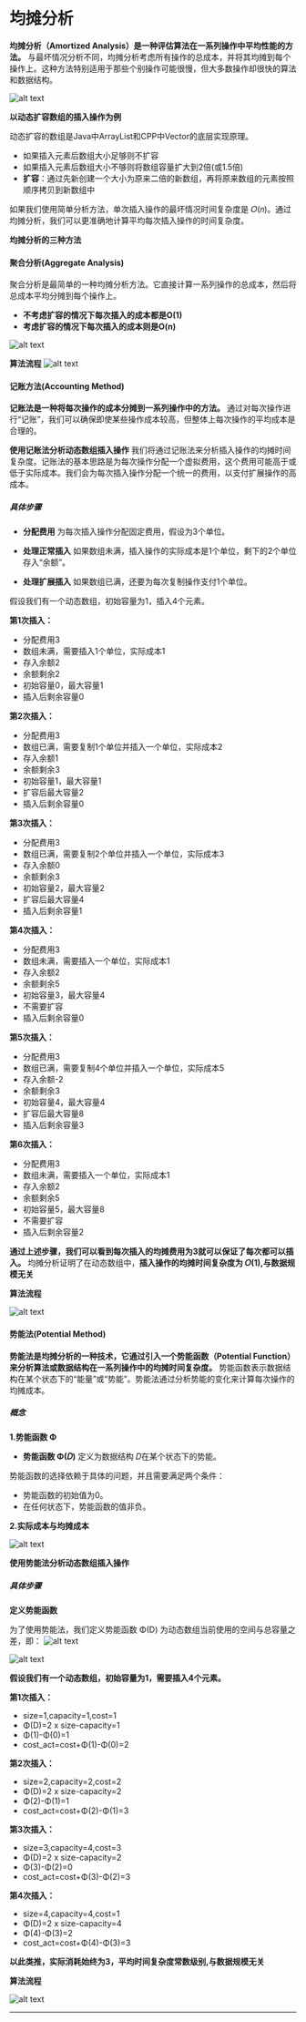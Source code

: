 # 均摊分析

**均摊分析（Amortized Analysis）是一种评估算法在一系列操作中平均性能的方法。** 与最坏情况分析不同，均摊分析考虑所有操作的总成本，并将其均摊到每个操作上。这种方法特别适用于那些个别操作可能很慢，但大多数操作却很快的算法和数据结构。

![alt text](image-4.png)

**以动态扩容数组的插入操作为例**

动态扩容的数组是Java中ArrayList和CPP中Vector的底层实现原理。

- 如果插入元素后数组大小足够则不扩容
- 如果插入元素后数组大小不够则将数组容量扩大到2倍(或1.5倍)
- **扩容**：通过先新创建一个大小为原来二倍的新数组，再将原来数组的元素按照顺序拷贝到新数组中

如果我们使用简单分析方法，单次插入操作的最坏情况时间复杂度是 𝑂(𝑛)。通过均摊分析，我们可以更准确地计算平均每次插入操作的时间复杂度。

**均摊分析的三种方法**

#### 聚合分析(Aggregate Analysis)

聚合分析是最简单的一种均摊分析方法。它直接计算一系列操作的总成本，然后将总成本平均分摊到每个操作上。

- **不考虑扩容的情况下每次插入的成本都是O(1)**
- **考虑扩容的情况下每次插入的成本则是O(n)**

![alt text](image-5.png)

**算法流程**
![alt text](image-3.png)

#### 记账方法(Accounting Method)

**记账法是一种将每次操作的成本分摊到一系列操作中的方法。** 通过对每次操作进行“记账”，我们可以确保即使某些操作成本较高，但整体上每次操作的平均成本是合理的。

**使用记账法分析动态数组插入操作**
我们将通过记账法来分析插入操作的均摊时间复杂度。记账法的基本思路是为每次操作分配一个虚拟费用，这个费用可能高于或低于实际成本。我们会为每次插入操作分配一个统一的费用，以支付扩展操作的高成本。

##### 具体步骤

- **分配费用**
    为每次插入操作分配固定费用，假设为3个单位。

- **处理正常插入**
    如果数组未满，插入操作的实际成本是1个单位，剩下的2个单位存入“余额”。
- **处理扩展插入**
    如果数组已满，还要为每次复制操作支付1个单位。

假设我们有一个动态数组，初始容量为1，插入4个元素。

**第1次插入：**

- 分配费用3
- 数组未满，需要插入1个单位，实际成本1
- 存入余额2
- 余额剩余2
- 初始容量0，最大容量1
- 插入后剩余容量0

**第2次插入：**

- 分配费用3
- 数组已满，需要复制1个单位并插入一个单位，实际成本2
- 存入余额1
- 余额剩余3
- 初始容量1，最大容量1
- 扩容后最大容量2
- 插入后剩余容量0

**第3次插入：**

- 分配费用3
- 数组已满，需要复制2个单位并插入一个单位，实际成本3
- 存入余额0
- 余额剩余3
- 初始容量2，最大容量2
- 扩容后最大容量4
- 插入后剩余容量1

**第4次插入：**

- 分配费用3
- 数组未满，需要插入一个单位，实际成本1
- 存入余额2
- 余额剩余5
- 初始容量3，最大容量4
- 不需要扩容
- 插入后剩余容量0


**第5次插入：**

- 分配费用3
- 数组已满，需要复制4个单位并插入一个单位，实际成本5
- 存入余额-2
- 余额剩余3
- 初始容量4，最大容量4
- 扩容后最大容量8
- 插入后剩余容量3

**第6次插入：**

- 分配费用3
- 数组未满，需要插入一个单位，实际成本1
- 存入余额2
- 余额剩余5
- 初始容量5，最大容量8
- 不需要扩容
- 插入后剩余容量2

**通过上述步骤，我们可以看到每次插入的均摊费用为3就可以保证了每次都可以插入。**
均摊分析证明了在动态数组中，**插入操作的均摊时间复杂度为 𝑂(1),与数据规模无关**


**算法流程**

![alt text](image-7.png)


#### 势能法(Potential Method)

**势能法是均摊分析的一种技术，它通过引入一个势能函数（Potential Function）来分析算法或数据结构在一系列操作中的均摊时间复杂度。** 势能函数表示数据结构在某个状态下的“能量”或“势能”。势能法通过分析势能的变化来计算每次操作的均摊成本。

##### 概念

**1.势能函数 Φ**

- **势能函数 Φ(𝐷)** 定义为数据结构 𝐷在某个状态下的势能。

势能函数的选择依赖于具体的问题，并且需要满足两个条件：

- 势能函数的初始值为0。
- 在任何状态下，势能函数的值非负。

**2.实际成本与均摊成本**

![alt text](image-8.png)


**使用势能法分析动态数组插入操作**

##### 具体步骤

**定义势能函数**

为了使用势能法，我们定义势能函数 Φ(D) 为动态数组当前使用的空间与总容量之差，即：
![alt text](image-9.png)

![alt text](image-10.png)

**假设我们有一个动态数组，初始容量为1，需要插入4个元素。**

**第1次插入：**

- size=1,capacity=1,cost=1
- Φ(D)=2 x size-capacity=1
- Φ(1)-Φ(0)=1
- cost_act=cost+Φ(1)-Φ(0)=2

**第2次插入：**

- size=2,capacity=2,cost=2
- Φ(D)=2 x size-capacity=2
- Φ(2)-Φ(1)=1
- cost_act=cost+Φ(2)-Φ(1)=3

**第3次插入：**

- size=3,capacity=4,cost=3
- Φ(D)=2 x size-capacity=2
- Φ(3)-Φ(2)=0
- cost_act=cost+Φ(3)-Φ(2)=3

**第4次插入：**

- size=4,capacity=4,cost=1
- Φ(D)=2 x size-capacity=4
- Φ(4)-Φ(3)=2
- cost_act=cost+Φ(4)-Φ(3)=3

**以此类推，实际消耗始终为3，平均时间复杂度常数级别,与数据规模无关**

**算法流程**

![alt text](image-11.png)

---